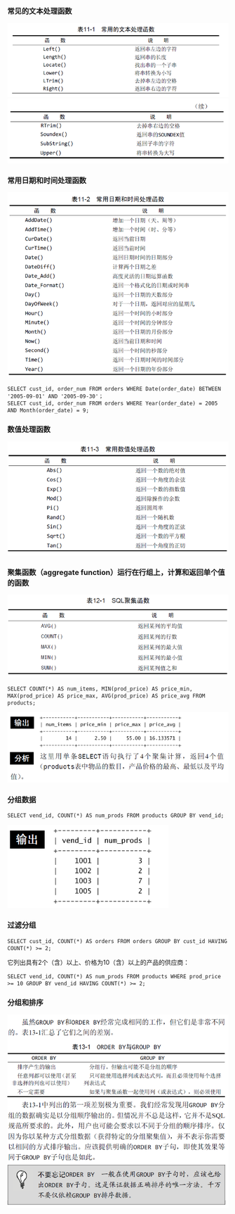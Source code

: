 ### 常见的文本处理函数
![](/assets/文本处理函数.png)
![](/assets/文本处理函数2.png)
### 常用日期和时间处理函数
![](/assets/时间处理.png)


```
SELECT cust_id, order_num FROM orders WHERE Date(order_date) BETWEEN '2005-09-01' AND '2005-09-30'；
SELECT cust_id, order_num FROM orders WHERE Year(order_date) = 2005 AND Month(order_date) = 9;
```

### 数值处理函数
![](/assets/常用数值处理函数.png)
### 聚集函数（aggregate function）运行在行组上，计算和返回单个值的函数
![](/assets/聚集函数.png)


```
SELECT COUNT(*) AS num_items, MIN(prod_price) AS price_min, MAX(prod_price) AS price_max, AVG(prod_price) AS price_avg FROM products;
```

![](/assets/聚集计算例子.png)
### 分组数据


```
SELECT vend_id, COUNT(*) AS num_prods FROM products GROUP BY vend_id;
```

![](/assets/group.png)

### 过滤分组


```
SELECT cust_id, COUNT(*) AS orders FROM orders GROUP BY cust_id HAVING COUNT(*) >= 2;
```
它列出具有2个（含）以上、价格为10（含）以上的产品的供应商：


```
SELECT vend_id, COUNT(*) AS num_prods FROM products WHERE prod_price >= 10 GROUP BY vend_id HAVING COUNT(*) >= 2;
```
### 分组和排序

![](/assets/分组和排序.png)
